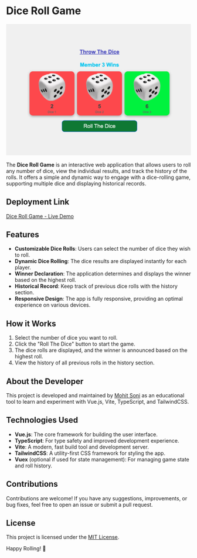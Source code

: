 # Dice Roll Game

![Random Dice Roller Banner](https://raw.githubusercontent.com/sonimohit481/Random-dice-roller/main/version-1/image/Banner.png)

The **Dice Roll Game** is an interactive web application that allows users to roll any number of dice, view the individual results, and track the history of the rolls. It offers a simple and dynamic way to engage with a dice-rolling game, supporting multiple dice and displaying historical records.

## Deployment Link

[Dice Roll Game - Live Demo](https://random-dice-roller-01.netlify.app/)

## Features

- **Customizable Dice Rolls**: Users can select the number of dice they wish to roll.
- **Dynamic Dice Rolling**: The dice results are displayed instantly for each player.
- **Winner Declaration**: The application determines and displays the winner based on the highest roll.
- **Historical Record**: Keep track of previous dice rolls with the history section.
- **Responsive Design**: The app is fully responsive, providing an optimal experience on various devices.

## How it Works

1. Select the number of dice you want to roll.
2. Click the "Roll The Dice" button to start the game.
3. The dice rolls are displayed, and the winner is announced based on the highest roll.
4. View the history of all previous rolls in the history section.

## About the Developer

This project is developed and maintained by [Mohit Soni](https://github.com/sonimohit481) as an educational tool to learn and experiment with Vue.js, Vite, TypeScript, and TailwindCSS.

## Technologies Used

- **Vue.js**: The core framework for building the user interface.
- **TypeScript**: For type safety and improved development experience.
- **Vite**: A modern, fast build tool and development server.
- **TailwindCSS**: A utility-first CSS framework for styling the app.
- **Vuex** (optional if used for state management): For managing game state and roll history.

## Contributions

Contributions are welcome! If you have any suggestions, improvements, or bug fixes, feel free to open an issue or submit a pull request.

## License

This project is licensed under the [MIT License](https://github.com/sonimohit481/Random-dice-roller/blob/main/LICENSE).

Happy Rolling! 🎲
